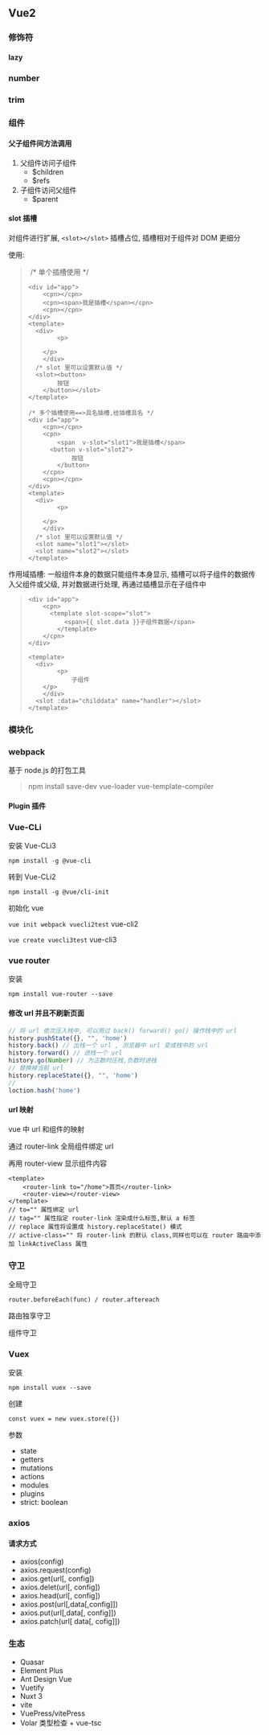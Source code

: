 ## Vue2



### 修饰符

#### lazy



### number



### trim



### 组件

#### 父子组件间方法调用

1. 父组件访问子组件
   * $children
   * $refs
2. 子组件访问父组件
   * $parent

#### slot 插槽

对组件进行扩展, `<slot></slot>` 插槽占位, 插槽相对于组件对 DOM 更细分

使用:

> ​	/* 单个插槽使用 */
>
> ```vue
> <div id="app">
>     <cpn></cpn>
>     <cpn><span>我是插槽</span></cpn>
>     <cpn></cpn>
> </div>
> <template>
> 	<div>
>         <p>
>             
>     </p>
>     </div>
> 	/* slot 里可以设置默认值 */
> 	<slot><button>
>         按钮
>     </button></slot>
> </template>
> 
> /* 多个插槽使用==>具名插槽,给插槽具名 */
> <div id="app">
>     <cpn></cpn>
>     <cpn>
>         <span  v-slot="slot1">我是插槽</span>
>     	<button v-slot="slot2">
>             按钮
>         </button>
>     </cpn>
>     <cpn></cpn>
> </div>
> <template>
> 	<div>
>         <p>
>             
>     </p>
>     </div>
> 	/* slot 里可以设置默认值 */
> 	<slot name="slot1"></slot>
> 	<slot name="slot2"></slot>
> </template>
> 
> ```

作用域插槽: 一般组件本身的数据只能组件本身显示, 插槽可以将子组件的数据传入父组件或父级, 并对数据进行处理, 再通过插槽显示在子组件中

> ```vue
> <div id="app">
>     <cpn>
>     	<template slot-scope="slot">
>         	<span>{{ slot.data }}子组件数据</span>
>         </template>
>     </cpn>
> </div>
> 
> <template>
> 	<div>
>         <p>
>             子组件
>     </p>
>     </div>
> 	<slot :data="childdata" name="handler"></slot>
> </template>
> ```

### 模块化



### webpack

基于 node.js 的打包工具



> npm install save-dev vue-loader vue-template-compiler

#### Plugin 插件



### Vue-CLi

安装 Vue-CLi3

`npm install -g @vue-cli`

转到 Vue-CLi2

`npm install -g @vue/cli-init`

初始化 vue

`vue init webpack vuecli2test` vue-cli2

`vue create vuecli3test` vue-cli3

### vue router

安装

`npm install vue-router --save`

#### 修改 url 并且不刷新页面

```js
// 将 url 依次压入栈中, 可以用过 back() forward() go() 操作栈中的 url
history.pushState({}, "", 'home')
history.back() // 出栈一个 url , 浏览器中 url 变成栈中的 url
history.forward() // 进栈一个 url
history.go(Number) // 为正数时压栈,负数时进栈
// 替换掉当前 url
history.replaceState({}, "", 'home')
// 
loction.hash('home')
```

#### url 映射

vue 中 url 和组件的映射

通过 router-link 全局组件绑定 url

再用 router-view 显示组件内容

```vue
<template>
	<router-link to="/home">首页</router-link>
	<router-view></router-view>
</template>
// to="" 属性绑定 url
// tag="" 属性指定 router-link 渲染成什么标签,默认 a 标签
// replace 属性将设置成 history.replaceState() 模式
// active-class="" 将 router-link 的默认 class,同样也可以在 router 路由中添加 linkActiveClass 属性
```

### 守卫

全局守卫

`router.beforeEach(func) / router.aftereach`

路由独享守卫

组件守卫



### Vuex

安装

`npm install vuex --save`

创建

`const vuex = new vuex.store({})`

参数

* state
* getters
* mutations
* actions
* modules
* plugins
* strict: boolean

### axios

#### 请求方式

* axios(config)
* axios.request(config)
* axios.get(url[, config])
* axios.delet(url[, config])
* axios.head(url[, config])
* axios.post(url[,data[,config]])
* axios.put(url[,data[, config]])
* axios.patch(url[ data[, cofig]])







### 生态

* Quasar
* Element Plus
* Ant Design Vue
* Vuetify
* Nuxt 3
* vite
* VuePress/vitePress
* Volar 类型检查 + vue-tsc
